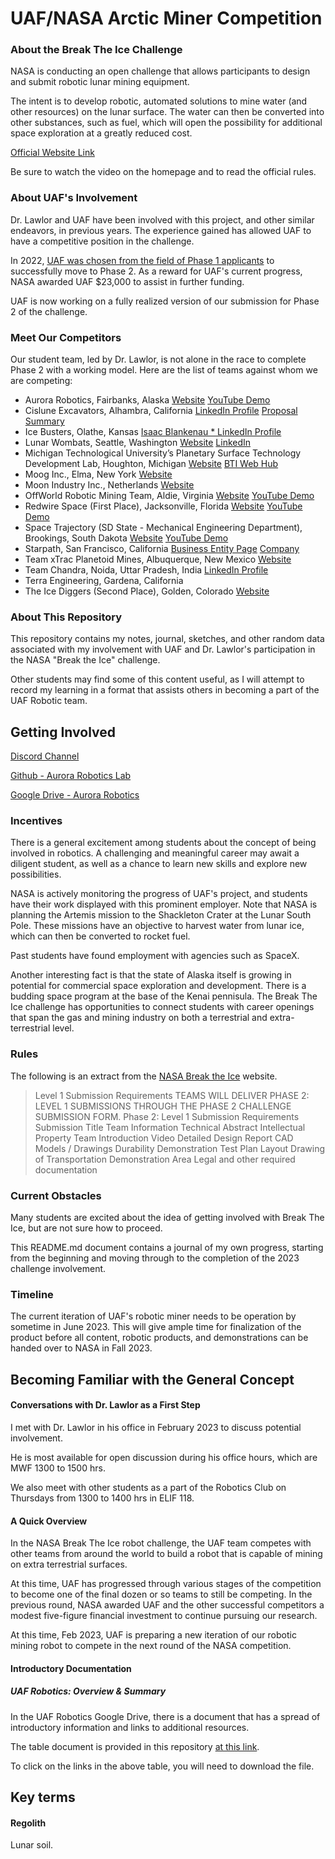 # UAF/NASA Arctic Miner Competition

### About the Break The Ice Challenge

NASA is conducting an open challenge that allows participants to design and submit robotic lunar mining equipment.

The intent is to develop robotic, automated solutions to mine water (and other resources) on the lunar surface. The water can then be converted into other substances, such as fuel, which will open the possibility for additional space exploration at a greatly reduced cost.

[Official Website Link](https://breaktheicechallenge.com/)

Be sure to watch the video on the homepage and to read the official rules.

### About UAF's Involvement

Dr. Lawlor and UAF have been involved with this project, and other similar endeavors, in previous years. The experience gained has allowed UAF to have a competitive position in the challenge.

In 2022, [UAF was chosen from the field of Phase 1 applicants](https://www.nasa.gov/directorates/spacetech/centennial_challenges/nasa-announces-newest-winners-in-break-the-ice-lunar-challenge.html) to successfully move to Phase 2. As a reward for UAF's current progress, NASA awarded UAF $23,000 to assist in further funding.

UAF is now working on a fully realized version of our submission for Phase 2 of the challenge.

### Meet Our Competitors

Our student team, led by Dr. Lawlor, is not alone in the race to complete Phase 2 with a working model. Here are the list of teams against whom we are competing:

* Aurora Robotics, Fairbanks, Alaska [Website](http://auroraroboticslab.com/) [YouTube Demo](https://www.youtube.com/watch?v=CYMc3-YMdgU&ab_channel=OrionLawlor)
* Cislune Excavators, Alhambra, California [LinkedIn Profile](https://www.linkedin.com/search/results/people/?currentCompany=%5B%2281476688%22%5D&origin=COMPANY_PAGE_CANNED_SEARCH&sid=Q%40g) [Proposal Summary](https://sbir.nasa.gov/SBIR/abstracts/22/sttr/phase1/STTR-22-1-T7.04-1066.html)
* Ice Busters, Olathe, Kansas [Isaac Blankenau * LinkedIn Profile](https://www.linkedin.com/in/isaac-blankenau/)
* Lunar Wombats, Seattle, Washington [Website](https://www.utilismachina.com/lunar-wombats) [LinkedIn](https://www.linkedin.com/company/utilis-machina-llc/)
* Michigan Technological University’s Planetary Surface Technology Development Lab, Houghton, Michigan [Website](https://huskyworks.space/) [BTI Web Hub](https://huskyworks.space/projects/btic)
* Moog Inc., Elma, New York [Website](https://www.moog.com/news.html)
* Moon Industry Inc., Netherlands [Website](https://www.moonindustryinc.com/our-productline/)
* OffWorld Robotic Mining Team, Aldie, Virginia [Website](https://www.offworld.ai/) [YouTube Demo](https://www.youtube.com/watch?v=akEo4qjxCR4&ab_channel=OffWorld)
* Redwire Space (First Place), Jacksonville, Florida [Website](https://redwirespace.com/) [YouTube Demo](https://www.youtube.com/watch?v=7bLMuuUZHFs&ab_channel=bungieanimator)
* Space Trajectory (SD State - Mechanical Engineering Department), Brookings, South Dakota [Website](https://www.sdstate.edu/mechanical-engineering) [YouTube Demo](https://www.youtube.com/watch?v=U5RHfIzrvL4&ab_channel=SDState-MechanicalEngineeringDepartment)
* Starpath, San Francisco, California [Business Entity Page](https://www.bizapedia.com/ca/starpath-robotics-inc.html) [Company](https://ca.ltddir.com/companies/starpath-robotics-inc/)
* Team xTrac Planetoid Mines, Albuquerque, New Mexico [Website](http://www.planetoidmines.com/#)
* Team Chandra, Noida, Uttar Pradesh, India [LinkedIn Profile](https://www.linkedin.com/in/akshita-gaba-04a511210/?original_referer=https%3A%2F%2Fwww%2Egoogle%2Ecom%2F&originalSubdomain=in) 
* Terra Engineering, Gardena, California
* The Ice Diggers (Second Place), Golden, Colorado [Website](https://space.mines.edu/mines-wins-award-at-nasa-break-the-ice-lunar-challenge/)

### About This Repository

This repository contains my notes, journal, sketches, and other random data associated with my involvement with UAF and Dr. Lawlor's participation in the NASA "Break the Ice" challenge.

Other students may find some of this content useful, as I will attempt to record my learning in a format that assists others in becoming a part of the UAF Robotic team.

## Getting Involved

[Discord Channel](https://discord.gg/Bn6ajrzH)

[Github - Aurora Robotics Lab](https://github.com/AuroraRoboticsLab)

[Google Drive - Aurora Robotics](https://drive.google.com/drive/u/3/folders/0B8usrKyXQLD_MTk0d3kxdTFYc2M?resourcekey=0-mtEqzlWHI9JxXBUNnrJwDA)

### Incentives

There is a general excitement among students about the concept of being involved in robotics. A challenging and meaningful career may await a diligent student, as well as a chance to learn new skills and explore new possibilities. 

NASA is actively monitoring the progress of UAF's project, and students have their work displayed with this prominent employer. Note that NASA is planning the Artemis mission to the Shackleton Crater at the Lunar South Pole. These missions have an objective to harvest water from lunar ice, which can then be converted to rocket fuel. 

Past students have found employment with agencies such as SpaceX.

Another interesting fact is that the state of Alaska itself is growing in potential for commercial space exploration and development. There is a budding space program at the base of the Kenai pennisula. The Break The Ice challenge has opportunities to connect students with career openings that span the gas and mining industry on both a terrestrial and extra-terrestrial level. 

### Rules

The following is an extract from the [NASA Break the Ice](https://breaktheicechallenge.com/) website.

> Level 1 Submission Requirements
> TEAMS WILL DELIVER PHASE 2: LEVEL 1 SUBMISSIONS THROUGH THE PHASE 2 CHALLENGE SUBMISSION FORM.
> Phase 2: Level 1 Submission Requirements
> Submission Title
> Team Information
> Technical Abstract
> Intellectual Property
> Team Introduction Video
> Detailed Design Report
> CAD Models / Drawings
> Durability Demonstration Test Plan
> Layout Drawing of Transportation Demonstration Area
> Legal and other required documentation

### Current Obstacles

Many students are excited about the idea of getting involved with Break The Ice, but are not sure how to proceed.

This README.md document contains a journal of my own progress, starting from the beginning and moving through to the completion of the 2023 challenge involvement. 

### Timeline

The current iteration of UAF's robotic miner needs to be operation by sometime in June 2023. This will give ample time for finalization of the product before all content, robotic products, and demonstrations can be handed over to NASA in Fall 2023. 

## Becoming Familiar with the General Concept

#### Conversations with Dr. Lawlor as a First Step

I met with Dr. Lawlor in his office in February 2023 to discuss potential involvement.

He is most available for open discussion during his office hours, which are MWF 1300 to 1500 hrs. 

We also meet with other students as a part of the Robotics Club on Thursdays from 1300 to 1400 hrs in ELIF 118.

#### A Quick Overview

In the NASA Break The Ice robot challenge, the UAF team competes with other teams from around the world to build a robot that is capable of mining on extra terrestrial surfaces. 

At this time, UAF has progressed through various stages of the competition to become one of the final dozen or so teams to still be competing. In the previous round, NASA awarded UAF and the other successful competitors a modest five-figure financial investment to continue pursuing our research. 

At this time, Feb 2023, UAF is preparing a new iteration of our robotic mining robot to compete in the next round of the NASA competition.

#### Introductory Documentation

##### UAF Robotics: Overview & Summary

In the UAF Robotics Google Drive, there is a document that has a spread of introductory information and links to additional resources.

The table document is provided in this repository [at this link](Documents/UAF-Robotics-Overview-and-Summary.pdf).

To click on the links in the above table, you will need to download the file.



## Key terms

#### Regolith

Lunar soil.
